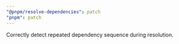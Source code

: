 ```yaml
---
"@pnpm/resolve-dependencies": patch
"pnpm": patch
---
```


Correctly detect repeated dependency sequence during resolution.
